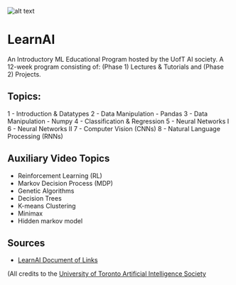 ![alt text](https://static.wixstatic.com/media/8f6d2f_a3d012b6a8254c5494ee81979ed84e8b~mv2.png/v1/fill/w_202,h_80,al_c,q_85,usm_0.66_1.00_0.01/uoftaishort_i.webpraw=true)
# LearnAI
An Introductory ML Educational Program hosted by the UofT AI society. A 12-week program consisting of: (Phase 1) Lectures & Tutorials and (Phase 2) Projects.


## Topics:

1 - Introduction & Datatypes
2 - Data Manipulation - Pandas
3 - Data Manipulation - Numpy
4 - Classification & Regression
5 - Neural Networks I
6 - Neural Networks II
7 - Computer Vision (CNNs)
8 - Natural Language Processing (RNNs)

## Auxiliary Video Topics

- Reinforcement Learning (RL)
- Markov Decision Process (MDP)
- Genetic Algorithms
- Decision Trees
- K-means Clustering
- Minimax
- Hidden markov model


## Sources
- [LearnAI Document of Links](https://docs.google.com/document/d/1wZnrbcSvsYO2Xpq7dyJKZlW23HhEj8jy_tsnZMUpl_A/edit)

(All credits to the [University of Toronto Artificial Intelligence Society](https://www.uoft.ai/)
